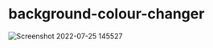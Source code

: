 # background-colour-changer
![Screenshot 2022-07-25 145527](https://user-images.githubusercontent.com/70481952/180744594-5d065ef9-641a-43cc-827b-3a0a56a68cba.jpg)
